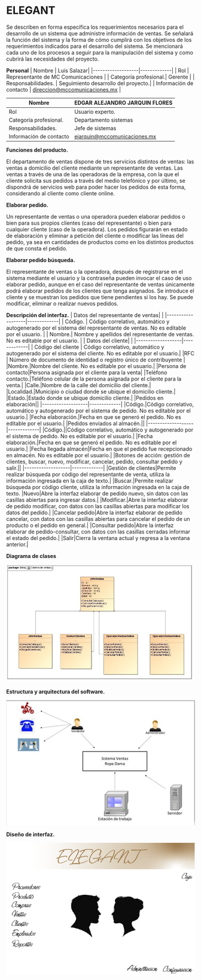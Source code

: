 #  ELEGANT
Se describen en forma específica los requerimientos necesarios para el desarrollo de un sistema que administre información de ventas. Se señalará la función del sistema y la forma de cómo cumplirá con los objetivos de los requerimientos indicados para el desarrollo del sistema. Se mencionará cada uno de los procesos a seguir para la manipulación del sistema y como cubrirá las necesidades del proyecto.

**Personal**
| Nombre             | Luis Salazar| 
|-------------------|-------------|
| Rol  | Representante de MC Comunicaciones |
| Categoría profesional.| Gerente      | 
| Responsabilidades. | Seguimiento desarrollo del proyecto.| 
| Información de contacto      | direccion@mccomunicaciones.mx  | 

| Nombre             |EDGAR ALEJANDRO JARQUIN FLORES| 
|-------------------|-------------|
| Rol  | Usuario experto. |
| Categoría profesional.| Departamento sistemas      | 
| Responsabilidades. | Jefe de sistemas| 
| Información de contacto      | ejarquin@mccomunicaciones.mx| 


**Funciones del producto.**

El departamento de ventas dispone de tres servicios distintos de ventas: las ventas a domicilio del cliente mediante un representante de ventas. Las ventas a través de una de las operadoras de la empresa, con la que el cliente solicita sus pedidos a través del medio telefónico y por último, se dispondrá de servicios web para poder hacer los pedidos de esta forma, considerando al cliente como cliente online.

**Elaborar pedido.**

Un representante de ventas o una operadora pueden elaborar pedidos o bien para sus propios clientes (caso del representante) o bien para cualquier cliente (caso de la operadora). Los pedidos figurarán en estado de elaboración y eliminar a petición del cliente o modificar las líneas del pedido, ya sea en cantidades de productos como en los distintos productos de que consta el pedido.

**Elaborar pedido búsqueda.**

El representante de ventas o la operadora, después de registrarse en el sistema mediante el usuario y la contraseña pueden invocar el caso de uso elaborar pedido, aunque en el caso del representante de ventas únicamente podrá elaborar pedidos de los clientes que tenga asignados. Se introduce el cliente y se muestran los pedidos que tiene pendientes si los hay. Se puede modificar, eliminar o realizar nuevos pedidos.

**Descripción del interfaz.**
| Datos del representante de ventas| | 
|-------------------|-------------|
| Código. | Código correlativo, automático y autogenerado por el sistema del representante de ventas. No es editable por el usuario. |
| Nombre.| Nombre y apellidos del representante de ventas. No es editable por el usuario. | 
| Datos del cliente| | 
|-------------------|-------------|
| Código del cliente | Código correlativo, automático y autogenerado por el sistema del cliente. No es editable por el usuario.| 
|RFC | Número de documento de identidad o registro único de contribuyente |
|Nombre.|Nombre del cliente. No es editable por el usuario.|
|Persona de contacto|Persona asignada por el cliente para la venta|
|Teléfono contacto.|Teléfono celular de la persona asignada por el cliente para la venta.|
|Calle.|Nombre de la calle del domicilio del cliente.|
|Localidad.|Municipio o ciudad donde se ubique el domicilio cliente.|
|Estado.|Estado donde se ubique domicilio cliente.|
|Pedidos en elaboración||
|-------------------|-------------|
|Código.|Código correlativo, automático y autogenerado por el sistema de pedido. No es editable por el usuario.|
|Fecha elaboración.|Fecha en que se generó el pedido. No es editable por el usuario.|
|Pedidos enviados al almacén.||
|-------------------|-------------|
|Código.||Código correlativo, automático y autogenerado por el sistema de pedido. No es editable por el usuario.|
|Fecha elaboración.|Fecha en que se generó el pedido. No es editable por el usuario.|
|Fecha llegada almacén|Fecha en que el pedido fue recepcionado en almacén. No es editable por el usuario.|
|Botones de acción: gestión de clientes, buscar, nuevo, modificar, cancelar, pedido, consultar pedido y salir.||
|-------------------|-------------|
|Gestión de clientes|Permite realizar búsqueda por código del representante de venta, utiliza la información ingresada en la caja de texto.|
|Buscar.|Permite realizar búsqueda por código cliente, utiliza la información ingresada en la caja de texto.
|Nuevo|Abre la interfaz elaborar de pedido nuevo, sin datos con las casillas abiertas para ingresar datos.|
|Modificar.|Abre la interfaz elaborar de pedido modificar, con datos con las casillas abiertas para modificar los datos del pedido.|
|Cancelar pedido|Abre la interfaz elaborar de pedido cancelar, con datos con las casillas abiertas para cancelar el pedido de un producto o el pedido en general.|
|Consultar pedido|Abre la interfaz elaborar de pedido-consultar, con datos con las casillas cerradas informar el estado del pedido.|
|Salir|Cierra la ventana actual y regresa a la ventana anterior.|

**Diagrama de clases**

![Error de imagen](clases.jpg)

**Estructura y arquitectura del software.**

![Error de imagen](estructura.jpg)

**Diseño de interfaz.**

![Error de imagen](diseño.png)
